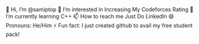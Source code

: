 👋 Hi, I’m @samiptop
👀 I’m interested in Increasing My Codeforces Rating
🌱 I’m currently learning C++
📫 How to reach me Just Do LinkedIn
😄 Pronouns: He/Him
⚡ Fun fact: I just created github to avail my free student pack!

<!---
samiptop/samiptop is a ✨ special ✨ repository because its `README.md` (this file) appears on your GitHub profile.
You can click the Preview link to take a look at your changes.
--->
